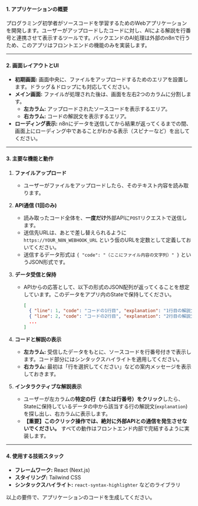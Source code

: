 #### **1. アプリケーションの概要**

プログラミング初学者がソースコードを学習するためのWebアプリケーションを開発します。ユーザーがアップロードしたコードに対し、AIによる解説を行番号と連携させて表示するツールです。バックエンドのAI処理は外部のn8nで行うため、このアプリはフロントエンドの機能のみを実装します。

-----

#### **2. 画面レイアウトとUI**

  - **初期画面:** 画面中央に、ファイルをアップロードするためのエリアを設置します。ドラッグ＆ドロップにも対応してください。
  - **メイン画面:** ファイルが処理された後は、画面を左右2つのカラムに分割します。
      - **左カラム:** アップロードされたソースコードを表示するエリア。
      - **右カラム:** コードの解説文を表示するエリア。
  - **ローディング表示:** n8nにデータを送信してから結果が返ってくるまでの間、画面上にローディング中であることがわかる表示（スピナーなど）を出してください。

-----

#### **3. 主要な機能と動作**

1.  **ファイルアップロード**

      - ユーザーがファイルをアップロードしたら、そのテキスト内容を読み取ります。

2.  **API通信 (1回のみ)**

      - 読み取ったコード全体を、**一度だけ**外部APIに`POST`リクエストで送信します。
      - 送信先URLは、あとで差し替えられるように `https://YOUR_N8N_WEBHOOK_URL` という仮のURLを定数として定義しておいてください。
      - 送信するデータ形式は `{ "code": "（ここにファイル内容の文字列）" }` というJSON形式です。

3.  **データ受信と保持**

      - APIからの応答として、以下の形式のJSON配列が返ってくることを想定しています。このデータをアプリ内のStateで保持してください。
        ```json
        [
          { "line": 1, "code": "コードの1行目", "explanation": "1行目の解説文" },
          { "line": 2, "code": "コードの2行目", "explanation": "2行目の解説文" },
          ...
        ]
        ```

4.  **コードと解説の表示**

      - **左カラム:** 受信したデータをもとに、ソースコードを行番号付きで表示します。コード部分にはシンタックスハイライトを適用してください。
      - **右カラム:** 最初は「行を選択してください」などの案内メッセージを表示しておきます。

5.  **インタラクティブな解説表示**

      - ユーザーが左カラムの**特定の行（または行番号）をクリック**したら、Stateに保持しているデータの中から該当する行の解説文(`explanation`)を探し出し、右カラムに表示します。
      - **【重要】このクリック操作では、絶対に外部APIとの通信を発生させないでください。** すべての動作はフロントエンド内部で完結するように実装します。

-----

#### **4. 使用する技術スタック**

  - **フレームワーク:** React (Next.js)
  - **スタイリング:** Tailwind CSS
  - **シンタックスハイライト:** `react-syntax-highlighter` などのライブラリ

以上の要件で、アプリケーションのコードを生成してください。
